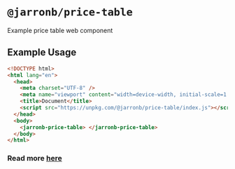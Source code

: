 # `@jarronb/price-table`

Example price table web component

## Example Usage

```html
<!DOCTYPE html>
<html lang="en">
  <head>
    <meta charset="UTF-8" />
    <meta name="viewport" content="width=device-width, initial-scale=1.0" />
    <title>Document</title>
    <script src="https://unpkg.com/@jarronb/price-table/index.js"></script>
  </head>
  <body>
    <jarronb-price-table> </jarronb-price-table>
  </body>
</html>
```

### Read more [here](https://github.com/jarronb/web-component#readme)
